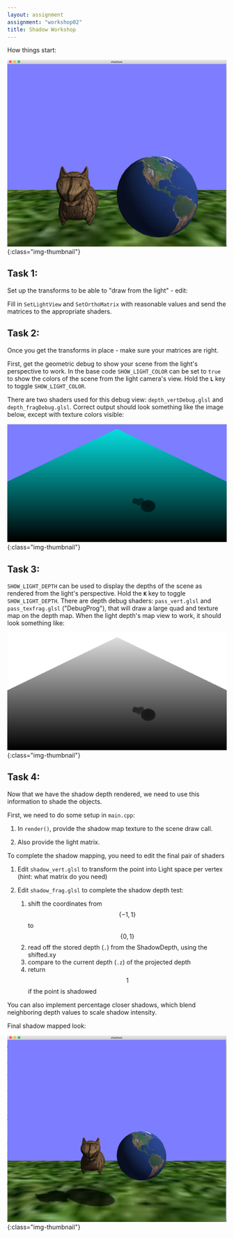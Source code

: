 ```yaml
---
layout: assignment
assignment: "workshop02"
title: Shadow Workshop
---
```



How things start:

![shadows-1](shadows-1.png){:class="img-thumbnail"}


## Task 1:

Set up the transforms to be able to "draw from the light" - edit:

Fill in `SetLightView` and `SetOrthoMatrix` with reasonable values and send the matrices to the appropriate shaders.



## Task 2:

Once you get the transforms in place - make sure your matrices are right.

First, get the geometric debug to show your scene from the light's perspective to work.
In the base code `SHOW_LIGHT_COLOR` can be set to `true` to show the colors of the scene from the light camera's view.
Hold the **`L`** key to toggle `SHOW_LIGHT_COLOR`.

There are two shaders used for this debug view: `depth_vertDebug.glsl` and `depth_fragDebug.glsl`.
Correct output should look something like the image below, except with texture colors visible:

![shadows-2](shadows-2.png){:class="img-thumbnail"}



## Task 3:

`SHOW_LIGHT_DEPTH` can be used to display the depths of the scene as rendered from the light's perspective.
Hold the **`K`** key to toggle `SHOW_LIGHT_DEPTH`.
There are depth debug shaders: `pass_vert.glsl` and `pass_texfrag.glsl` ("DebugProg"),
that will draw a large quad and texture map on the depth map.
When the light depth's map view to work, it should look something like:

![shadows-3](shadows-3.png){:class="img-thumbnail"}



## Task 4:

Now that we have the shadow depth rendered, we need to use this information to shade the objects.

First, we need to do some setup in `main.cpp`:

1. In `render()`, provide the shadow map texture to the scene draw call.

2. Also provide the light matrix.

To complete the shadow mapping, you need to edit the final pair of shaders

1. Edit `shadow_vert.glsl` to transform the point into Light space per vertex (hint: what matrix do you need)

2. Edit `shadow_frag.glsl` to complete the shadow depth test:
   1. shift the coordinates from $$ \{-1, 1\} $$ to $$ \{0, 1\} $$
   2. read off the stored depth (`.`) from the ShadowDepth, using the shifted.xy
   3. compare to the current depth (`.z`) of the projected depth
   4. return $$1$$ if the point is shadowed

You can also implement percentage closer shadows, which blend neighboring depth values to scale shadow intensity.

Final shadow mapped look:

![shadows-4](shadows-4.png){:class="img-thumbnail"}

